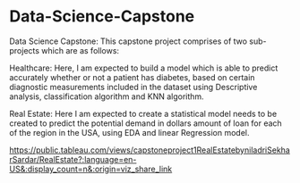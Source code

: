 # Data-Science-Capstone
Data Science Capstone:
 This capstone project comprises of two sub-projects which are as follows:
 
 Healthcare: Here, I am expected to build a model which is able to predict accurately whether or not a patient has diabetes, based on certain diagnostic measurements included in the dataset using  Descriptive analysis, classification algorithm and KNN algorithm.
 
Real Estate: Here I am expected to create a statistical model needs to be created to predict the potential demand in dollars amount of loan for each of the region in the USA, using EDA and linear Regression model.

https://public.tableau.com/views/capstoneproject1RealEstatebyniladriSekharSardar/RealEstate?:language=en-US&:display_count=n&:origin=viz_share_link
